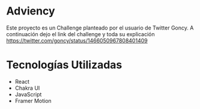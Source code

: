 # Adviency

Este proyecto es un Challenge planteado por el usuario de Twitter Goncy. A continuación dejo el link del challenge y toda su explicación
https://twitter.com/goncy/status/1466050967808401409

# Tecnologías Utilizadas
- React
- Chakra UI
- JavaScript
- Framer Motion

